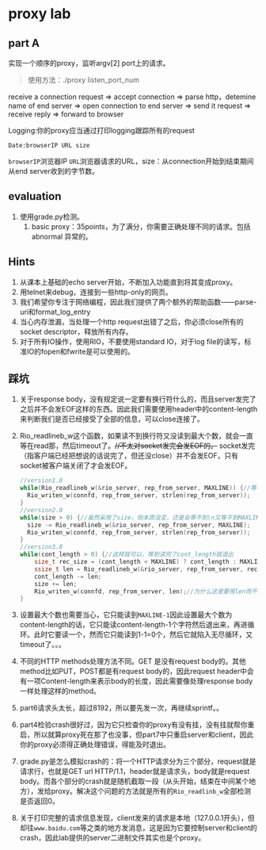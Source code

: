 # proxy lab

## part A

实现一个顺序的proxy，监听argv[2] port上的请求。

> 使用方法：./proxy listen_port_num

receive a connection request => accept connection => parse http，detemine name of end server => open connection to end server => send it request => receive reply => forward to browser

Logging:你的proxy应当通过打印logging跟踪所有的request

`Date:browserIP URL size`

`browserIP`浏览器IP `URL`浏览器请求的URL，size：从connection开始到结束期间从end server收到的字节数。

## evaluation

1. 使用grade.py检测。
   1. basic proxy：35points，为了满分，你需要正确处理不同的请求。包括 abnormal 异常的。

## Hints

1. 从课本上基础的echo server开始，不断加入功能直到将其变成proxy。
2. 用telnet来debug，连接到一些http-only的网页。
3. 我们希望你专注于网络编程，因此我们提供了两个额外的帮助函数——parse-uri和format_log_entry
4. 当心内存泄漏，当处理一个http request出错了之后，你必须close所有的socket descriptor，释放所有内存。
5. 对于所有IO操作，使用RIO，不要使用standard IO，对于log file的读写，标准IO的fopen和fwrite是可以使用的。

## 踩坑

1. 关于response body，没有规定说一定要有换行符什么的，而且server发完了之后并不会发EOF这样的东西。因此我们需要使用header中的content-length来判断我们是否已经接受了全部的信息，可以close连接了。

2. Rio_readlineb_w这个函数，如果读不到换行符又没读到最大个数，就会一直等在read那，然后timeout了。<del>//不太对socket发完会发EOF的。</del> socket发完（指客户端已经把想说的话说完了，但还没close）并不会发EOF，只有socket被客户端关闭了才会发EOF。

   ```c
   //version1.0
   while(Rio_readlineb_w(&rio_server, rep_from_server, MAXLINE)) {//等不到\n又等不到MAXLINE就等die了。。
     Rio_writen_w(connfd, rep_from_server, strlen(rep_from_server));
   }
   //version2.0
   while(size > 0) {//虽然采用了size，但本质没变，还是会等不到\n又等不到MAXLINE就等die了。。
     size -= Rio_readlineb_w(&rio_server, rep_from_server, MAXLINE);
     Rio_writen_w(connfd, rep_from_server, strlen(rep_from_server));
   }
   //version3.0
   while(cont_length > 0) {//这样就可以，等到读完了cont_length就退出
       size_t rec_size = (cont_length < MAXLINE) ? cont_length : MAXLINE;
       ssize_t len = Rio_readlineb_w(&rio_server, rep_from_server, rec_size + 1);//加一的原因见下一条
       cont_length -= len;
       size += len;
       Rio_writen_w(connfd, rep_from_server, len);//为什么这里要用len而不是strlen，server当然可能发\0夹在一串文本里
   }
   ```

   

3. 设置最大个数也需要当心，它只能读到`MAXLINE-1`因此设置最大个数为content-length的话，它只能读content-length-1个字符然后退出来，再进循环。此时它要读一个，然而它只能读到1-1=0个，然后它就陷入无尽循环，又timeout了。。。

4. 不同的HTTP methods处理方法不同。GET 是没有request body的。其他method比如PUT，POST都是有request body的，因此request header中会有一项Content-length来表示body的长度，因此需要像处理response body一样处理这样的method。

5. part6请求头太长，超过8192，所以要先发一次，再继续sprintf。。

6. part4检验crash很好过，因为它只检查你的proxy有没有挂，没有挂就帮你重启，所以就算proxy死在那了也没事，但part7中只重启server和client，因此你的proxy必须得正确处理错误，得能及时退出。

7. grade.py是怎么模拟crash的：将一个HTTP请求分为三个部分，request就是请求行，也就是GET url HTTP/1.1，header就是请求头，body就是request body。而各个部分的crash就是随机截取一段（从头开始，结束在中间某个地方），发给proxy。解决这个问题的方法就是所有的`Rio_readlinb_w`全部检测是否返回0。

8. 关于打印完整的请求信息发现，client发来的请求是本地（127.0.0.1开头），但却往`www.baidu.com`等之类的地方发消息，这是因为它要控制server和client的crash，因此lab提供的server二进制文件其实也是个proxy。



